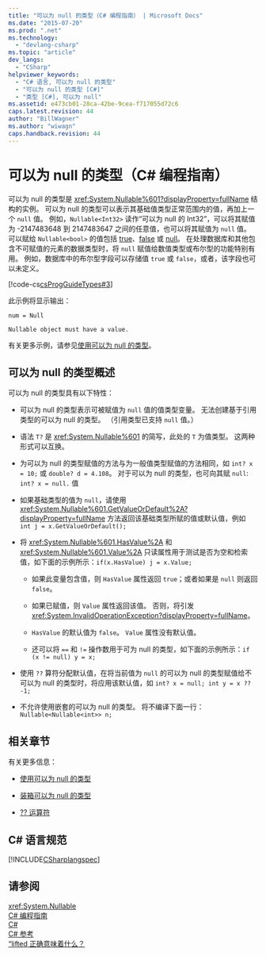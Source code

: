 ```yaml
---
title: "可以为 null 的类型（C# 编程指南） | Microsoft Docs"
ms.date: "2015-07-20"
ms.prod: ".net"
ms.technology: 
  - "devlang-csharp"
ms.topic: "article"
dev_langs: 
  - "CSharp"
helpviewer_keywords: 
  - "C# 语言, 可以为 null 的类型"
  - "可以为 null 的类型 [C#]"
  - "类型 [C#], 可以为 null"
ms.assetid: e473cb01-28ca-42be-9cea-f717055d72c6
caps.latest.revision: 44
author: "BillWagner"
ms.author: "wiwagn"
caps.handback.revision: 44
---
```

# 可以为 null 的类型（C# 编程指南）
可以为 null 的类型是 <xref:System.Nullable%601?displayProperty=fullName> 结构的实例。  可以为 null 的类型可以表示其基础值类型正常范围内的值，再加上一个 `null` 值。  例如，`Nullable<Int32>` 读作“可以为 null 的 Int32”，可以将其赋值为 \-2147483648 到 2147483647 之间的任意值，也可以将其赋值为 `null` 值。  可以赋给 `Nullable<bool>` 的值包括 [true](../../../csharp/language-reference/keywords/true.md)、[false](../../../csharp/language-reference/keywords/false.md) 或 [null](../../../csharp/language-reference/keywords/null.md)。  在处理数据库和其他包含不可赋值的元素的数据类型时，将 `null` 赋值给数值类型或布尔型的功能特别有用。  例如，数据库中的布尔型字段可以存储值 `true` 或 `false`，或者，该字段也可以未定义。  
  
 [!code-cs[csProgGuideTypes#3](../../../csharp/programming-guide/nullable-types/codesnippet/csharp/index_1.cs)]  
  
 此示例将显示输出：  
  
 `num = Null`  
  
 `Nullable object must have a value.`  
  
 有关更多示例，请参见[使用可以为 null 的类型](../../../csharp/programming-guide/nullable-types/using-nullable-types.md)。  
  
## 可以为 null 的类型概述  
 可以为 null 的类型具有以下特性：  
  
-   可以为 null 的类型表示可被赋值为 `null` 值的值类型变量。  无法创建基于引用类型的可以为 null 的类型。  （引用类型已支持 `null` 值。）  
  
-   语法 `T?` 是 <xref:System.Nullable%601> 的简写，此处的 `T` 为值类型。  这两种形式可以互换。  
  
-   为可以为 null 的类型赋值的方法与为一般值类型赋值的方法相同，如 `int? x = 10;` 或 `double? d = 4.108`。  对于可以为 null 的类型，也可向其赋 `null`: `int? x = null.` 值  
  
-   如果基础类型的值为 `null`，请使用 <xref:System.Nullable%601.GetValueOrDefault%2A?displayProperty=fullName> 方法返回该基础类型所赋的值或默认值，例如 `int j = x.GetValueOrDefault();`  
  
-   将 <xref:System.Nullable%601.HasValue%2A> 和 <xref:System.Nullable%601.Value%2A> 只读属性用于测试是否为空和检索值，如下面的示例所示：`if(x.HasValue) j = x.Value;`  
  
    -   如果此变量包含值，则 `HasValue` 属性返回 `true`；或者如果是 `null` 则返回 `false`。  
  
    -   如果已赋值，则 `Value` 属性返回该值。  否则，将引发 <xref:System.InvalidOperationException?displayProperty=fullName>。  
  
    -   `HasValue` 的默认值为 `false`。  `Value` 属性没有默认值。  
  
    -   还可以将 `==` 和 `!=` 操作数用于可为 null 的类型，如下面的示例所示：`if (x != null) y = x;`  
  
-   使用 `??` 算符分配默认值，在将当前值为 `null` 的可以为 null 的类型赋值给不可以为 null 的类型时，将应用该默认值，如 `int? x = null; int y = x ?? -1;`  
  
-   不允许使用嵌套的可以为 null 的类型。  将不编译下面一行：`Nullable<Nullable<int>> n;`  
  
## 相关章节  
 有关更多信息：  
  
-   [使用可以为 null 的类型](../../../csharp/programming-guide/nullable-types/using-nullable-types.md)  
  
-   [装箱可以为 null 的类型](../../../csharp/programming-guide/nullable-types/boxing-nullable-types.md)  
  
-   [?? 运算符](../../../csharp/language-reference/operators/null-conditional-operator.md)  
  
## C\# 语言规范  
 [!INCLUDE[CSharplangspec](../../../csharp/language-reference/keywords/includes/csharplangspec-md.md)]  
  
## 请参阅  
 <xref:System.Nullable>   
 [C\# 编程指南](../../../csharp/programming-guide/index.md)   
 [C\#](../../../csharp/csharp.md)   
 [C\# 参考](../../../csharp/language-reference/index.md)   
 [“lifted 正确意味着什么？](http://go.microsoft.com/fwlink/?LinkId=112382)
